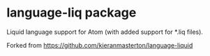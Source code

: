 # language-liq package

Liquid language support for Atom (with added support for *.liq files).

Forked from https://github.com/kieranmasterton/language-liquid
